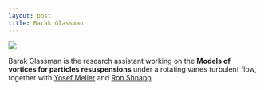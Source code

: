 ```yaml
---
layout: post
title: Barak Glassman
---
```



![](https://fbcdn-profile-a.akamaihd.net/hprofile-ak-ash2/t1.0-1/c22.22.274.274/319973_2491933539037_547448562_n.jpg)

Barak Glassman is the research assistant working on the <strong>Models of vortices for particles resuspensions</strong> under a rotating vanes turbulent flow, together with [Yosef Meller](yosef_meller.html) and [Ron Shnapp](ron_shnapp.html)
